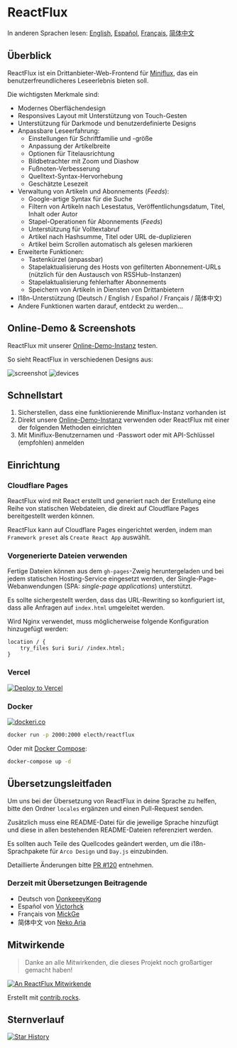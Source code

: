 # ReactFlux

In anderen Sprachen lesen: [English](../README.md), [Español](docs/README.es-ES.md), [Français](docs/README.fr-FR.md), [简体中文](docs/README.zh-CN.md)

## Überblick

ReactFlux ist ein Drittanbieter-Web-Frontend für [Miniflux](https://github.com/miniflux/v2), das ein benutzerfreundlicheres Leseerlebnis bieten soll.

Die wichtigsten Merkmale sind:

- Modernes Oberflächendesign
- Responsives Layout mit Unterstützung von Touch-Gesten
- Unterstützung für Darkmode und benutzerdefinierte Designs
- Anpassbare Leseerfahrung:
  - Einstellungen für Schriftfamilie und -größe
  - Anpassung der Artikelbreite
  - Optionen für Titelausrichtung
  - Bildbetrachter mit Zoom und Diashow
  - Fußnoten-Verbesserung
  - Quelltext-Syntax-Hervorhebung
  - Geschätzte Lesezeit
- Verwaltung von Artikeln und Abonnements (*Feeds*):
  - Google-artige Syntax für die Suche
  - Filtern von Artikeln nach Lesestatus, Veröffentlichungsdatum, Titel, Inhalt oder Autor
  - Stapel-Operationen für Abonnements (*Feeds*)
  - Unterstützung für Volltextabruf
  - Artikel nach Hashsumme, Titel oder URL de-duplizieren
  - Artikel beim Scrollen automatisch als gelesen markieren
- Erweiterte Funktionen:
  - Tastenkürzel (anpassbar)
  - Stapelaktualisierung des Hosts von gefilterten Abonnement-URLs (nützlich für den Austausch von RSSHub-Instanzen)
  - Stapelaktualisierung fehlerhafter Abonnements
  - Speichern von Artikeln in Diensten von Drittanbietern
- I18n-Unterstützung (Deutsch / English / Español / Français / 简体中文)
- Andere Funktionen warten darauf, entdeckt zu werden…

## Online-Demo & Screenshots

ReactFlux mit unserer [Online-Demo-Instanz](https://reactflux.pages.dev) testen.

So sieht ReactFlux in verschiedenen Designs aus:

![screenshot](../images/screenshot.png)
![devices](../images/devices.png)

## Schnellstart

1. Sicherstellen, dass eine funktionierende Miniflux-Instanz vorhanden ist
2. Direkt unsere [Online-Demo-Instanz](https://reactflux.pages.dev) verwenden oder ReactFlux mit einer der folgenden Methoden einrichten
3. Mit Miniflux-Benutzernamen und -Passwort oder mit API-Schlüssel (empfohlen) anmelden

## Einrichtung

### Cloudflare Pages

ReactFlux wird mit React erstellt und generiert nach der Erstellung eine Reihe von statischen Webdateien, die direkt auf Cloudflare Pages bereitgestellt werden können.

ReactFlux kann auf Cloudflare Pages eingerichtet werden, indem man `Framework preset` als `Create React App` auswählt.

### Vorgenerierte Dateien verwenden

Fertige Dateien können aus dem `gh-pages`-Zweig heruntergeladen und bei jedem statischen Hosting-Service eingesetzt werden, der Single-Page-Webanwendungen (SPA: *single-page applications*) unterstützt.

Es sollte sichergestellt werden, dass das URL-Rewriting so konfiguriert ist, dass alle Anfragen auf `index.html` umgeleitet werden.

Wird Nginx verwendet, muss möglicherweise folgende Konfiguration hinzugefügt werden:

```nginx
location / {
    try_files $uri $uri/ /index.html;
}
```

### Vercel

[![Deploy to Vercel](https://vercel.com/button)](https://vercel.com/import/project?template=https://github.com/electh/ReactFlux)

### Docker

[![dockeri.co](https://dockerico.blankenship.io/image/electh/reactflux)](https://hub.docker.com/r/electh/reactflux)

```bash
docker run -p 2000:2000 electh/reactflux
```

Oder mit [Docker Compose](../docker-compose.yml):

```bash
docker-compose up -d
```

<!-- ### Zeabur (Veraltet, nicht empfohlen)

[![Deploy to Zeabur](https://zeabur.com/button.svg)](https://zeabur.com/templates/OKXO3W) -->

## Übersetzungsleitfaden

Um uns bei der Übersetzung von ReactFlux in deine Sprache zu helfen, bitte den Ordner `locales` ergänzen und einen Pull-Request senden.

Zusätzlich muss eine README-Datei für die jeweilige Sprache hinzufügt und diese in allen bestehenden README-Dateien referenziert werden.

Es sollten auch Teile des Quellcodes geändert werden, um die i18n-Sprachpakete für `Arco Design` und `Day.js` einzubinden.

Detaillierte Änderungen bitte [PR #120](https://github.com/electh/ReactFlux/pull/120) entnehmen.

### Derzeit mit Übersetzungen Beitragende 

- Deutsch von [DonkeeeyKong](https://github.com/donkeeeykong)
- Español von [Victorhck](https://github.com/victorhck)
- Français von [MickGe](https://github.com/MickGe)
- 简体中文 von [Neko Aria](https://github.com/NekoAria)

## Mitwirkende

> Danke an alle Mitwirkenden, die dieses Projekt noch großartiger gemacht haben!

<a href="https://github.com/electh/ReactFlux/graphs/contributors">
  <img src="https://contrib.rocks/image?repo=electh/ReactFlux" alt="An ReactFlux Mitwirkende" />
</a>

Erstellt mit [contrib.rocks](https://contrib.rocks).

## Sternverlauf

[![Star History](https://starchart.cc/electh/ReactFlux.svg)](https://starchart.cc/electh/ReactFlux)
